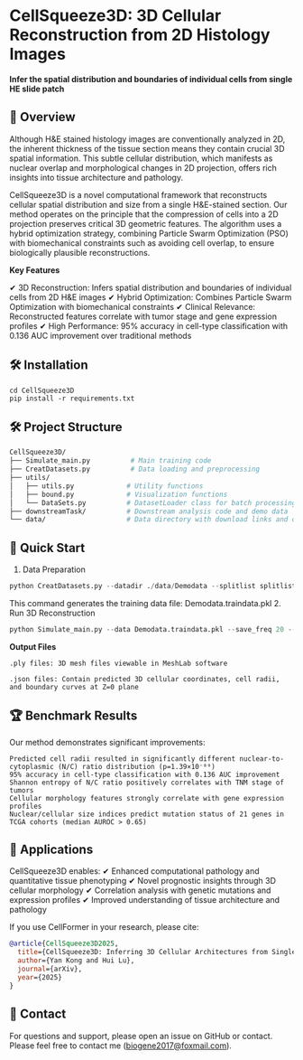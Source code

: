 # CellSqueeze3D: 3D Cellular Reconstruction from 2D Histology Images

**Infer the spatial distribution and boundaries of individual cells from single HE slide patch**

## 📖 Overview

Although H&E stained histology images are conventionally analyzed in 2D, the inherent thickness of the tissue section means they contain crucial 3D spatial information. This subtle cellular distribution, which manifests as nuclear overlap and morphological changes in 2D projection, offers rich insights into tissue architecture and pathology.

CellSqueeze3D is a novel computational framework that reconstructs cellular spatial distribution and size from a single H&E-stained section. Our method operates on the principle that the compression of cells into a 2D projection preserves critical 3D geometric features. The algorithm uses a hybrid optimization strategy, combining Particle Swarm Optimization (PSO) with biomechanical constraints such as avoiding cell overlap, to ensure biologically plausible reconstructions.

**Key Features**

✔ 3D Reconstruction: Infers spatial distribution and boundaries of individual cells from 2D H&E images
✔ Hybrid Optimization: Combines Particle Swarm Optimization with biomechanical constraints
✔ Clinical Relevance: Reconstructed features correlate with tumor stage and gene expression profiles
✔ High Performance: 95% accuracy in cell-type classification with 0.136 AUC improvement over traditional methods
 

## 🛠 Installation

```git clone https://github.com/YankongSJTU/CellSqueeze3D.git
cd CellSqueeze3D
pip install -r requirements.txt
```

## 🛠 Project Structure
```bash
CellSqueeze3D/
├── Simulate_main.py          # Main training code
├── CreatDatasets.py          # Data loading and preprocessing
├── utils/
│   ├── utils.py             # Utility functions
│   ├── bound.py             # Visualization functions
│   └── DataSets.py          # DatasetLoader class for batch processing
├── downstreamTask/          # Downstream analysis code and demo data
└── data/                    # Data directory with download links and demo data
```

## 🚀 Quick Start
1. Data Preparation
```python
python CreatDatasets.py --datadir ./data/Demodata --splitlist splitlist.csv --basenamelen 6 --patchsize 1000

```
This command generates the training data file: Demodata.traindata.pkl
2. Run 3D Reconstruction
```python
python Simulate_main.py --data Demodata.traindata.pkl --save_freq 20 --checkpoints_dir checkpoints_demo
```
**Output Files**

    .ply files: 3D mesh files viewable in MeshLab software

    .json files: Contain predicted 3D cellular coordinates, cell radii, and boundary curves at Z=0 plane
## 🏆 Benchmark Results

Our method demonstrates significant improvements:

    Predicted cell radii resulted in significantly different nuclear-to-cytoplasmic (N/C) ratio distribution (p=1.39×10⁻⁸⁰)
    95% accuracy in cell-type classification with 0.136 AUC improvement
    Shannon entropy of N/C ratio positively correlates with TNM stage of tumors
    Cellular morphology features strongly correlate with gene expression profiles
    Nuclear/cellular size indices predict mutation status of 21 genes in TCGA cohorts (median AUROC > 0.65)


## 📜 Applications

CellSqueeze3D enables:
✔ Enhanced computational pathology and quantitative tissue phenotyping
✔ Novel prognostic insights through 3D cellular morphology
✔ Correlation analysis with genetic mutations and expression profiles
✔ Improved understanding of tissue architecture and pathology

If you use CellFormer in your research, please cite:
```bibtex
@article{CellSqueeze3D2025,
  title={CellSqueeze3D: Inferring 3D Cellular Architectures from Single Histology Sections via Biomechanical Constraint-Guided Optimization},
  author={Yan Kong and Hui Lu},
  journal={arXiv},
  year={2025}
}
```
##  📧 Contact
For questions and support, please open an issue on GitHub or contact.
Please feel free to contact me (biogene2017@foxmail.com).

 
